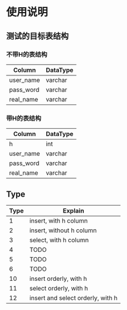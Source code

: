 
# 使用说明
## 测试的目标表结构

### 不带H的表结构
|  Column     |  DataType | 
| ----------- | --------- |
|  user_name  |  varchar  |
|  pass_word  |  varchar  |
|  real_name  |  varchar  |


### 带H的表结构

|  Column     |  DataType | 
| ----------- | --------- |
|  h          |  int      |
|  user_name  |  varchar  |
|  pass_word  |  varchar  |
|  real_name  |  varchar  |


## Type

|  Type  |          Explain           | 
| ------ | -------------------------- |
| 1      |  insert, with h column     |
| 2      |  insert, without h column  |
| 3      |  select, with h column     |
| 4      |  TODO     |
| 5      |  TODO     |
| 6      |  TODO     |
| 10      |  insert orderly,  with h     |
| 11      |  select orderly,  with h     |
| 12      |  insert and select orderly,  with h     |
